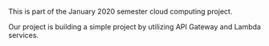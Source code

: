 This is part of the January 2020 semester cloud computing project.

Our project is building a simple project by utilizing API Gateway and Lambda services.
